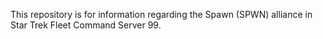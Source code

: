 This repository is for information regarding the Spawn (SPWN) alliance in Star Trek Fleet Command Server 99.
